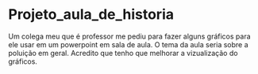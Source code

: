 # Projeto_aula_de_historia

Um colega meu que é professor me pediu para fazer alguns gráficos para ele usar em um powerpoint em sala de aula.
O tema da aula seria sobre a poluição em geral. Acredito que tenho que melhorar a vizualização do gráficos.
